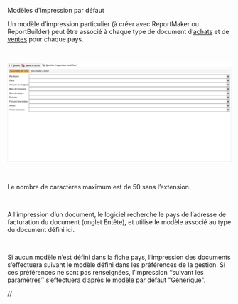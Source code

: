 







Modèles d'impression par défaut



Un modèle d’impression particulier (à créer avec ReportMaker ou ReportBuilder) peut être associé à chaque type de document d’[achats](../../PreferencesGestion/2-4/Modeles/OngletModelesAchats.htm) et de [ventes](../../PreferencesGestion/2-4/Modeles/OngletModelesVentes.htm) pour chaque pays.


 


![](../../assets/images/Pays/2/OngletModeles.png)


 


Le nombre de caractères maximum est de 50 sans l’extension.


 


A l’impression d’un document, le logiciel recherche le pays de l’adresse de facturation du document (onglet Entête), et utilise le modèle associé au type du document défini ici.


 


Si aucun modèle n’est défini dans la fiche pays, l’impression des documents s’effectuera suivant le modèle défini dans les préférences de la gestion. Si ces préférences ne sont pas renseignées, l’impression ‘‘suivant les paramètres’’ s’effectuera d’après le modèle par défaut "Générique".



 //<![CDATA[
 if (typeof(FilePopupInit) != 'function') FilePopupInit = new Function();
 FilePopupInit('a1');
 FilePopupInit('a2');
 //]]>
 
